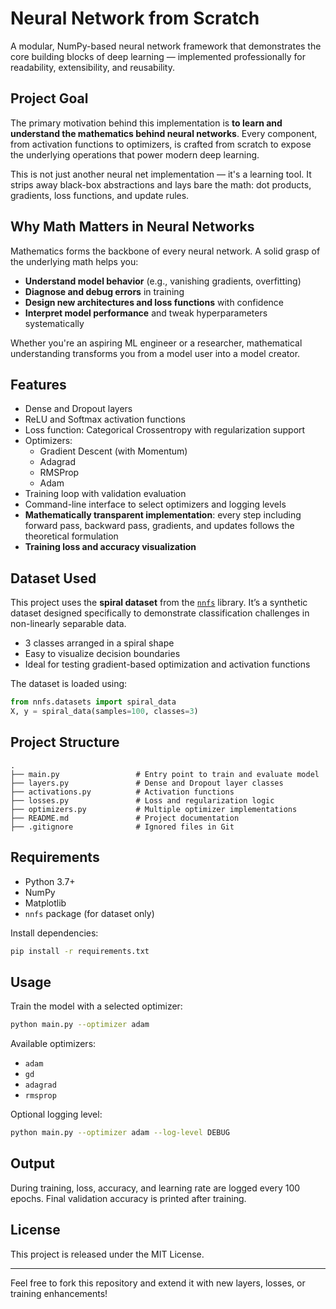 # Neural Network from Scratch

A modular, NumPy-based neural network framework that demonstrates the core building blocks of deep learning — implemented professionally for readability, extensibility, and reusability.

## Project Goal
The primary motivation behind this implementation is **to learn and understand the mathematics behind neural networks**. Every component, from activation functions to optimizers, is crafted from scratch to expose the underlying operations that power modern deep learning.

This is not just another neural net implementation — it's a learning tool. It strips away black-box abstractions and lays bare the math: dot products, gradients, loss functions, and update rules.

## Why Math Matters in Neural Networks
Mathematics forms the backbone of every neural network. A solid grasp of the underlying math helps you:
- **Understand model behavior** (e.g., vanishing gradients, overfitting)
- **Diagnose and debug errors** in training
- **Design new architectures and loss functions** with confidence
- **Interpret model performance** and tweak hyperparameters systematically

Whether you're an aspiring ML engineer or a researcher, mathematical understanding transforms you from a model user into a model creator.

## Features
- Dense and Dropout layers
- ReLU and Softmax activation functions
- Loss function: Categorical Crossentropy with regularization support
- Optimizers:
  - Gradient Descent (with Momentum)
  - Adagrad
  - RMSProp
  - Adam
- Training loop with validation evaluation
- Command-line interface to select optimizers and logging levels
- **Mathematically transparent implementation**: every step including forward pass, backward pass, gradients, and updates follows the theoretical formulation
- **Training loss and accuracy visualization**

## Dataset Used
This project uses the **spiral dataset** from the [`nnfs`](https://github.com/Sentdex/nnfs) library. It’s a synthetic dataset designed specifically to demonstrate classification challenges in non-linearly separable data.

- 3 classes arranged in a spiral shape
- Easy to visualize decision boundaries
- Ideal for testing gradient-based optimization and activation functions

The dataset is loaded using:
```python
from nnfs.datasets import spiral_data
X, y = spiral_data(samples=100, classes=3)
```

## Project Structure
```
.
├── main.py                 # Entry point to train and evaluate model
├── layers.py               # Dense and Dropout layer classes
├── activations.py          # Activation functions
├── losses.py               # Loss and regularization logic
├── optimizers.py           # Multiple optimizer implementations
├── README.md               # Project documentation
├── .gitignore              # Ignored files in Git
```

## Requirements
- Python 3.7+
- NumPy
- Matplotlib
- `nnfs` package (for dataset only)

Install dependencies:
```bash
pip install -r requirements.txt
```

## Usage
Train the model with a selected optimizer:
```bash
python main.py --optimizer adam
```

Available optimizers:
- `adam`
- `gd`
- `adagrad`
- `rmsprop`

Optional logging level:
```bash
python main.py --optimizer adam --log-level DEBUG
```

## Output
During training, loss, accuracy, and learning rate are logged every 100 epochs. Final validation accuracy is printed after training.

## License
This project is released under the MIT License.

---
Feel free to fork this repository and extend it with new layers, losses, or training enhancements!
